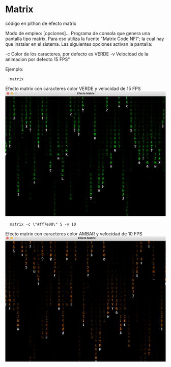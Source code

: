# Matrix
código en pithon de efecto matrix

Modo de empleo:  [opciones]...
Programa de consola que genera una pantalla tipo matrix, Para eso utiliza la fuente \"Matrix Code NFI\"; la cual hay que instalar en el sistema.
Las siguientes opciones activan  la pantalla:

-c   Color de los caracteres, por defecto es VERDE
-v   Velocidad de la animacion por defecto 15 FPS"

Ejemplo:

      matrix
Efecto matrix con caracteres color VERDE y velocidad de 15 FPS
![Descripción de la imagen](/imgMatrix.png)



      matrix -c \"#ff7e00\" 5 -v 10

Efecto matrix con caracteres color AMBAR y velocidad de 10 FPS
![Descripción de la imagen](/imgMatrix2.png)

